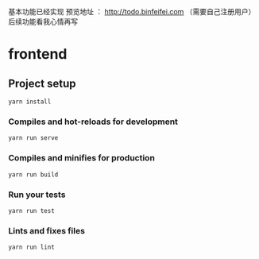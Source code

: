 基本功能已经实现 
预览地址 ： http://todo.binfeifei.com （需要自己注册用户）
后续功能看我心情再写


# frontend

## Project setup
```
yarn install
```

### Compiles and hot-reloads for development
```
yarn run serve
```

### Compiles and minifies for production
```
yarn run build
```

### Run your tests
```
yarn run test
```

### Lints and fixes files
```
yarn run lint
```
